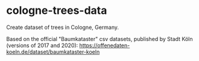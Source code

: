 # cologne-trees-data
Create dataset of trees in Cologne, Germany.

Based on the official "Baumkataster" csv datasets, published by Stadt Köln (versions of 2017 and 2020):
https://offenedaten-koeln.de/dataset/baumkataster-koeln

